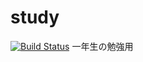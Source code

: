 # study
[![Build Status](https://travis-ci.org/LYNCS-Keio/study.svg?branch=master)](https://travis-ci.org/LYNCS-Keio/study)
一年生の勉強用
